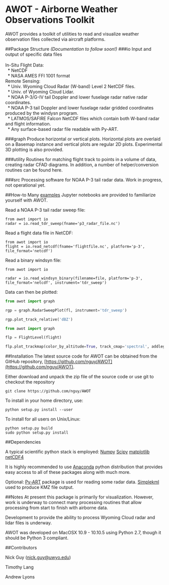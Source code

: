 AWOT - Airborne Weather Observations Toolkit
===============

AWOT provides a toolkit of utilities to read and visualize weather observation files collected via aircraft platforms.


##Package Structure
_(Documentation to follow soon!)_
###io
Input and output of specific data files<br><br>
In-Situ Flight Data:<br>
&nbsp;&nbsp;* NetCDF<br>
&nbsp;&nbsp;* NASA AMES FFI 1001 format<br>
Remote Sensing:<br>
&nbsp;&nbsp;* Univ. Wyoming Cloud Radar (W-band) Level 2 NetCDF files.<br>
&nbsp;&nbsp;* Univ. of Wyoming Cloud Lidar.<br>
&nbsp;&nbsp;* NOAA P-3/G-IV tail Doppler and lower fuselage radar native radar coordinates.<br>
&nbsp;&nbsp;* NOAA P-3 tail Doppler and lower fuselage radar gridded coordinates produced by the windysn program.<br>
&nbsp;&nbsp;* LATMOS/SAFIRE Falcon NetCDF files which contain both W-band radar and flight information.<br>
&nbsp;&nbsp;* Any surface-based radar file readable with Py-ART.

###graph
Produce horizontal or vertical plots.  Horizontal plots are overlaid on a Basemap instance and vertical plots are regular 2D plots. Experimental 3D plotting is also provided.

###utility
Routines for matching flight track to points in a volume of data, creating radar CFAD diagrams. In addition, a number of helper/conversion routines can be found here.

###src
Processing software for NOAA P-3 tail radar data. Work in progress, not operational yet.

##How-to
Many [examples](https://github.com/nguy/AWOT/tree/master/examples) Jupyter notebooks are provided to familiarize yourself with AWOT.

Read a NOAA P-3 tail radar sweep file:

```
from awot import io
radar = io.read_tdr_sweep(fname='p3_radar_file.nc')
```

Read a flight data file in NetCDF:
```
from awot import io
flight = io.read_netcdf(fname='flightfile.nc', platform='p-3', file_format='netcdf')
```

Read a binary windsyn file:
```
from awot import io

radar = io.read_windsyn_binary(filename=file, platform='p-3', file_format='netcdf', instrument='tdr_sweep')
```

Data can then be plotted:
```python
from awot import graph

rgp = graph.RadarSweepPlot(fl, instrument='tdr_sweep')

rgp.plot_track_relative('dBZ')

from awot import graph

flp = FlightLevel(flight)

flp.plot_trackmap(color_by_altitude=True, track_cmap='spectral', addlegend=True, addtitle=True)
```


##Installation
The latest source code for AWOT can be obtained from the GitHub repository,
[https://github.com/nguy/AWOT](https://github.com/nguy/AWOT).

Either download and unpack the zip file of the source code or use git to checkout the repository

```
git clone https://github.com/nguy/AWOT
```
To install in your home directory, use:

```
python setup.py install --user
```
To install for all users on Unix/Linux:
```
python setup.py build
sudo python setup.py install
```

##Dependencies

A typical scientific python stack is employed:
    [Numpy](http://www.scipy.org)
    [Scipy](http://www.scipy.org)
    [matplotlib](http://matplotlib.org)
    [netCDF4](http://code.google.com/p/netcdf4-python)

It is highly recommended to use [Anaconda](https://store.continuum.io/cshop/anaconda/) python
distribution that provides easy access to all of these packages along with much more.

Optional:
    [Py-ART](https://github.com/ARM-DOE/pyart) package is used for reading some radar data.
    [Simplekml](http://www.simplekml.com) used to produce KMZ file output.




##Notes
At present this package is primarily for visualization.  However, work is underway to connect
many processing routines that allow processing from start to finish with airborne data.

Development to provide the ability to process Wyoming Cloud radar and lidar files is underway.

AWOT was developed on MacOSX 10.9 - 10.10.5 using Python 2.7, though it should be Python 3 compliant.

##Contributors

Nick Guy (nick.guy@uwyo.edu)

Timothy Lang

Andrew Lyons

